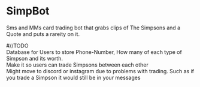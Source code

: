 # SimpBot

Sms and MMs card trading bot that grabs clips of The Simpsons and a Quote and puts a rareity on it.

#//TODO<br>
Database for Users to store Phone-Number, How many of each type of Simpson and its worth.<br>
Make it so users can trade Simpsons between each other<br>
Might move to discord or instagram due to problems with trading. Such as if you trade a Simpson it would still be in your messages

